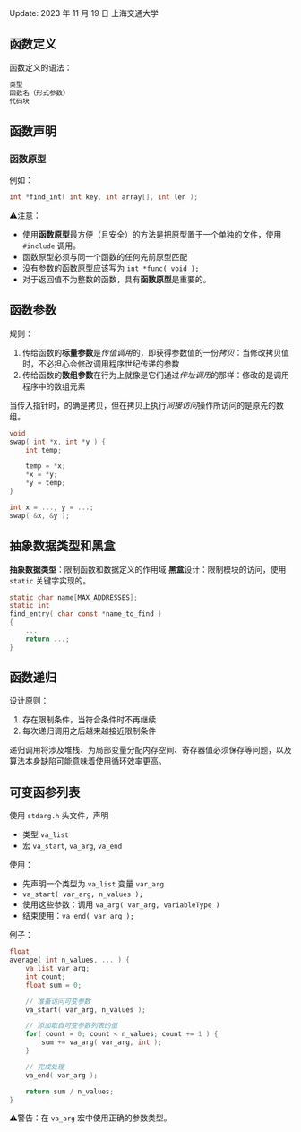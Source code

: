 Update: 2023 年 11 月 19 日 上海交通大学

## 函数定义

函数定义的语法：
```c
类型
函数名（形式参数）
代码块
```

## 函数声明
### 函数原型

例如：
```c
int *find_int( int key, int array[], int len );
```

⚠️注意：
- 使用**函数原型**最方便（且安全）的方法是把原型置于一个单独的文件，使用 `#include` 调用。
- 函数原型必须与同一个函数的任何先前原型匹配
- 没有参数的函数原型应该写为 `int *func( void );`
- 对于返回值不为整数的函数，具有**函数原型**是重要的。

## 函数参数

规则：
1. 传给函数的**标量参数**是*传值调用*的，即获得参数值的一份*拷贝*：当修改拷贝值时，不必担心会修改调用程序世纪传递的参数
2. 传给函数的**数组参数**在行为上就像是它们通过*传址调用*的那样：修改的是调用程序中的数组元素

当传入指针时，的确是拷贝，但在拷贝上执行*间接访问*操作所访问的是原先的数组。

```c
void 
swap( int *x, int *y ) {
	int temp;

	temp = *x;
	*x = *y;
	*y = temp;
}

int x = ..., y = ...;
swap( &x, &y );
```

## 抽象数据类型和黑盒

**抽象数据类型**：限制函数和数据定义的作用域
**黑盒**设计：限制模块的访问，使用 `static` 关键字实现的。

```c
static char name[MAX_ADDRESSES];
static int
find_entry( char const *name_to_find ) 
{
	...
	return ...;
}
```

## 函数递归

设计原则：
1. 存在限制条件，当符合条件时不再继续
2. 每次递归调用之后越来越接近限制条件

递归调用将涉及堆栈、为局部变量分配内存空间、寄存器值必须保存等问题，以及算法本身缺陷可能意味着使用循环效率更高。

## 可变函参列表

使用 `stdarg.h` 头文件，声明
- 类型 `va_list`
- 宏 `va_start`, `va_arg`, `va_end`

使用：
- 先声明一个类型为 `va_list` 变量 `var_arg`
- `va_start( var_arg, n_values );`
- 使用这些参数：调用 `va_arg( var_arg, variableType )`
- 结束使用：`va_end( var_arg );`

例子：
```c
float 
average( int n_values, ... ) {
    va_list var_arg;
    int count;
    float sum = 0;

    // 准备访问可变参数 
    va_start( var_arg, n_values );

    // 添加取自可变参数列表的值
    for( count = 0; count < n_values; count += 1 ) {
        sum += va_arg( var_arg, int );
    }

    // 完成处理 
    va_end( var_arg );

    return sum / n_values;
}
```

⚠️警告：在 `va_arg` 宏中使用正确的参数类型。

